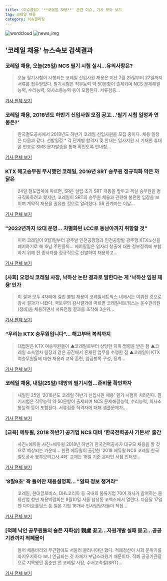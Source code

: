 ```yaml
---
title: (이슈클립) '**코레일 채용**' 관련 이슈, 기사 모아 보기
tag: 코레일 채용
category: 이슈클리핑
---
```

![wordcloud](https://s3.ap-northeast-2.amazonaws.com/lyrics101-wordcloud/2018-08-25-1535152256.png)
![news_img](https://user-images.githubusercontent.com/42597476/44507050-1206f400-a6e4-11e8-8d98-7ffbfebb353f.png)
## **'**코레일 채용**'** 뉴스속보 검색결과
### **코레일 채용**, 오늘(25일) NCS 필기 시험 실시…유의사항은?

>오늘 필기시험이 시행되는 코레일 신입사원 채용은 지난 7월 25일부터 27일까지 서류를 접수받았다. 필기시험은 직무능력 약 50문항이 출제되며 NCS 문제해결능력, 수리능력, 의사소통능력 등이 포함된다. 서류검증...

<a href="http://www.kookje.co.kr/news2011/asp/newsbody.asp?code=0300&key=20180825.99099010915" target="_blank">기사 전체 보기</a>

### **코레일 채용**, 2018년도 하반기 신입사원 모집 공고…'필기 시험 일정과 연봉은?'

>한국철도공사에서 2018년도 하반기 코레일 신입사원을 모집 중이다. 채용 일정은 다음과 같다. 선발일정 * 각 단계별 합격자 및 안내는 입사지원 시 기재한 휴대폰 번호로 SMS 문자발송을 통해 확인토록 안내함...

<a href="http://www.topstarnews.net/news/articleView.html?idxno=470475" target="_blank">기사 전체 보기</a>

### KTX 해고승무원 무시했던 코레일, 2016년 SRT 승무원 정규직화 막은 까닭은

>24일 철도업계에 따르면, SR은 설립 초기 SRT 개통을 앞두고 객실 승무원을 정규직화하려고 했지만, 코레일이 SRT의 승무원 채용과 관련해 불편한 입장을 보이며 계약직 채용을 권유한 것으로 알려졌다. SR 관계자는 이날...

<a href="http://daily.hankooki.com/lpage/economy/201808/dh20180824140722138070.htm" target="_blank">기사 전체 보기</a>

### "2022년까지 12대 운영… 차별화된 LCC로 동남아까지 취항할 것"

>이어 코레일이 9월1일부터 광주발 인천공항행과 인천공항발 광주행 KTX노선을 폐지하기로 해 호남 주민들의... 에어필립은 일자리 창출에 대한 정부정책에 부합하기 위해 전 종사자를 정규직으로 선발하여 채용하고...

<a href="http://news.chosun.com/site/data/html_dir/2018/08/23/2018082302617.html?utm_source=naver&utm_medium=original&utm_campaign=news" target="_blank">기사 전체 보기</a>

### [사회] 오영식 코레일 사장, 낙하산 논란 결과로 말한다는 게 '낙하산 임원 채용'인가

>이 결과 모두 4차례에 걸친 불법 채용이 코레일네트웍스 내에서는 이뤄진 것으로 감사 결과가 나왔다. 국토부의 감사결과에 따르면 코레일네트웍스는 운수관리원(정비)을 채용하면서 서류전형 결과를 조작해 3순위...

<a href="http://www.newsworker.co.kr/news/articleView.html?idxno=21284" target="_blank">기사 전체 보기</a>

### “우리는 KTX 승무원입니다”... 해고부터 복직까지

>대법원은 KTX 여승무원들이 ▲코레일로부터 상당한 지휘·명령을 받은 점 ▲코레일 소속열차 팀장과 같은 공간에서 혼재된 업무를 수행한 점 ▲코레일이 KTX 여승무원들에 대한 채용과 교육 훈련, 임금항목 구성, 징계...

<a href="http://www.m-economynews.com/news/article.html?no=23125" target="_blank">기사 전체 보기</a>

### **코레일 채용**, 내일(25일) 대망의 필기시험…준비물 확인하자

>내일인 25일 ‘2018년도 코레일 하반기 신입사원 채용’ 필기 시험이 치러진다. 필기시험은 직무능력 약 50문항이 출제되며 NCS 문제해결능력, 수리능력, 의사소통능력 등이 포함된다. 서류검증 적격자에 대해 샘플문제가...

<a href="http://www.kookje.co.kr/news2011/asp/newsbody.asp?code=0300&key=20180824.99099010918" target="_blank">기사 전체 보기</a>

### [교육] 에듀윌, 2018 하반기 공기업 NCS 대비 '한국전력공사 기본서' 출간

>사진=에듀윌 사진=에듀윌 2018년 하반기 한국전력공사가 대규모 채용을 할 것으로 예상되는 가운데... 한편 에듀윌이 출간한 '2018 에듀윌 NCS 코레일 한국철도공사 봉투모의고사 4회' 교재는 15일 기준 온라인 서점 인터넷...

<a href="http://www.ftoday.co.kr/news/articleView.html?idxno=102249" target="_blank">기사 전체 보기</a>

### '8말9초' 꽉 들어찬 채용설명회… "알짜 정보 챙겨라"

>코레일, 현대글로비스, DHL코리아 등 국내외 물류기업 70여 개사가 참여하는 물류산업 청년 채용박람회는 9월10일 서울 삼성동 코엑스에서 열린다. 다음달 17일엔 다이요홀딩스 등 일본 기업 16개사 인사담당자들이 직접...

<a href="http://news.hankyung.com/article/2018082272201" target="_blank">기사 전체 보기</a>

### [적폐 낙인 공무원들의 슬픈 자화상] 親盧 꽂고...자원개발 실패 묻고...공공기관까지 적폐몰이

>들어 채용비리와 무관함에도 서둘러 물러나야만 했다. 적폐청산이 사회 분위기를 좌지우지하다 보니 언급되는 것 자체가 부담스러웠기 때문이다. 적폐 공공기관장으로 지목됐던 홍순만 전 코레일 사장, 수서고속철(SRT)...

<a href="http://www.sedaily.com/NewsView/1S3GLE445B" target="_blank">기사 전체 보기</a>


